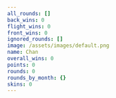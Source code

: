 ```yaml
---
all_rounds: []
back_wins: 0
flight_wins: 0
front_wins: 0
ignored_rounds: []
image: /assets/images/default.png
name: Chan
overall_wins: 0
points: 0
rounds: 0
rounds_by_month: {}
skins: 0
---
```

